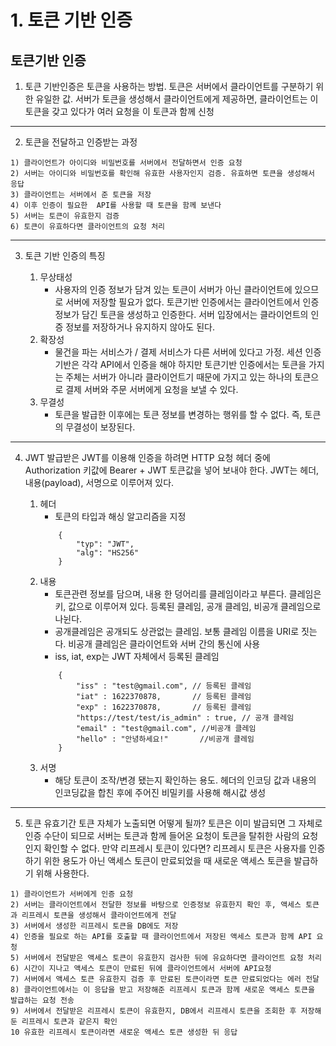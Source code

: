 # 1. 토큰 기반 인증

## 토큰기반 인증

1. 토큰 기반인증은 토큰을 사용하는 방법. 토큰은 서버에서 클라이언트를 구분하기 위한 유일한 값. 서버가 토큰을 생성해서 클라이언트에게 제공하면, 클라이언트는 이 토큰을 갖고 있다가
여러 요청을 이 토큰과 함께 신청
-------
2. 토큰을 전달하고 인증받는 과정

```
1) 클라이언트가 아이디와 비밀번호를 서버에서 전달하면서 인증 요청
2) 서버는 아이디와 비밀번호를 확인해 유효한 사용자인지 검증. 유효하면 토큰을 생성해서 응답
3) 클라이언트는 서버에서 준 토큰을 저장
4) 이후 인증이 필요한  API를 사용할 때 토큰을 함께 보낸다
5) 서버는 토큰이 유효한지 검증
6) 토큰이 유효하다면 클라이언트의 요청 처리
```

------- 
3. 토큰 기반 인증의 특징

    1) 무상태성
        - 사용자의 인증 정보가 담겨 있는 토큰이 서버가 아닌 클라이언트에 있으므로 서버에 저장할 필요가 없다. 토큰기반 인증에서는 클라이언트에서 인증 정보가 담긴
    토큰을 생성하고 인증한다. 서버 입장에서는 클라이언트의 인증 정보를 저장하거나 유지하지 않아도 된다.
    2) 확장성
        - 물건을 파는 서비스가 / 결제 서비스가 다른 서버에 있다고 가정. 세션 인증 기반은 각각 API에서 인증을 해야 하지만 토큰기반 인증에서는 토큰을 가지는
    주체는 서버가 아니라 클라이언트기 때문에 가지고 있는 하나의 토큰으로 결제 서버와 주문 서버에게 요청을 보낼 수 있다.
    3) 무결성
        - 토큰을 발급한 이후에는 토큰 정보를 변경하는 행위를 할 수 없다. 즉, 토큰의 무결성이 보장된다.
------- 
 4. JWT
 발급받은 JWT를 이용해 인증을 하려면 HTTP 요청 헤더 중에 Authorization 키값에 Bearer + JWT 토큰값을 넣어 보내야 한다.
 JWT는 헤더, 내용(payload), 서명으로 이루어져 있다. 
 
    1) 헤더
        - 토큰의 타입과 해싱 알고리즘을 지정
        ```
            {
                "typ": "JWT",
                "alg": "HS256"
            }
        ```
    2) 내용
        - 토큰관련 정보를 담으며, 내용 한 덩어리를 클레임이라고 부른다. 클레임은 키, 값으로 이루어져 있다. 등록된 클레임, 공개 클레임, 비공개 클레임으로 나뉜다.
        - 공개클레임은 공개되도 상관없는 클레임. 보통 클레임 이름을 URI로 짓는다. 비공개 클레임은 클라이언트와 서버 간의 통신에 사용
        - iss, iat, exp는 JWT 자체에서 등록된 클레임
        ```
            {
                "iss" : "test@gmail.com", // 등록된 클레임
                "iat" : 1622370878,       // 등록된 클레임  
                "exp" : 1622370878,       // 등록된 클레임
                "https://test/test/is_admin" : true, // 공개 클레임
                "email" : "test@gmail.com", //비공개 클레임
                "hello" : "안녕하세요!"       //비공개 클레임
            }
        ```
    3) 서명
        - 해당 토큰이 조작/변경 됐는지 확인하는 용도. 헤더의 인코딩 값과 내용의 인코딩값을 합친 후에 주어진 비밀키를 사용해 해시값 생성

-------
5. 토큰 유효기간
토큰 자체가 노출되면 어떻게 될까? 토큰은 이미 발급되면 그 자체로 인증 수단이 되므로 서버는 토큰과 함께 들어온 요청이
토큰을 탈취한 사람의 요청인지 확인할 수 없다. 만약 리프레시 토큰이 있다면? 리프레시 토큰은 사용자를 인증하기 위한 용도가 아닌 액세스 토큰이
만료되었을 때 새로운 액세스 토큰을 발급하기 위해 사용한다. 
```
1) 클라이언트가 서버에게 인증 요청
2) 서버는 클라이언트에서 전달한 정보를 바탕으로 인증정보 유효한지 확인 후, 액세스 토큰과 리프레시 토큰을 생성해서 클라이언트에게 전달
3) 서버에서 생성한 리프레시 토큰을 DB에도 저장
4) 인증을 필요로 하는 API를 호출할 때 클라이언트에서 저장된 액세스 토큰과 함께 API 요청
5) 서버에서 전달받은 액세스 토큰이 유효한지 검사한 뒤에 유요하다면 클라이언트 요청 처리
6) 시간이 지나고 액세스 토큰이 만료된 뒤에 클라이언트에서 서버에 API요청 
7) 서버에서 액세스 토큰 유효한지 검증 후 만료된 토큰이라면 토큰 만료되었다는 에러 전달
8) 클라이언트에서는 이 응답을 받고 저장해준 리프레시 토큰과 함께 새로운 액세스 토큰을 발급하는 요청 전송
9) 서버에서 전달받은 리프레시 토큰이 유효한지, DB에서 리프레시 토큰을 조회한 후 저장해둔 리프레시 토큰과 같은지 확인
10 유효한 리프레시 토큰이라면 새로운 액세스 토큰 생성한 뒤 응답
```   
    

